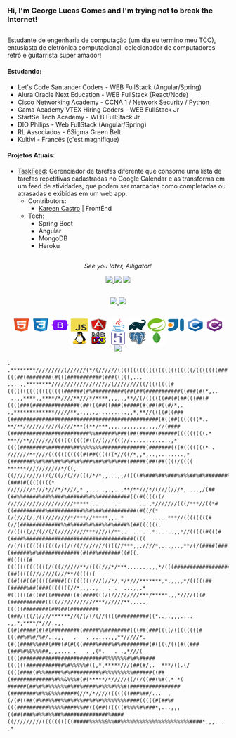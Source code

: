 ### Hi, I'm George Lucas Gomes and I'm trying not to break the Internet!
##
<p> Estudante de engenharia de computação (um dia eu termino meu TCC), entusiasta de eletrônica computacional, colecionador de computadores retrô e guitarrista super amador! </p>

#### Estudando:
- Let's Code Santander Coders - WEB FullStack (Angular/Spring)
- Alura Oracle Next Education - WEB FullStack (React/Node)
- Cisco Networking Academy - CCNA 1 / Network Security / Python
- Gama Academy VTEX Hiring Coders - WEB FullStack Jr
- StartSe Tech Academy - WEB FullStack Jr
- DIO Philips - Web FullStack (Angular/Spring)
- RL Associados - 6Sigma Green Belt
- Kultivi - Francês (ç'est magnifique)

#### Projetos Atuais:
- [TaskFeed](https://github.com/gomesgeorgelucas/TaskFeed): Gerenciador de tarefas diferente que consome uma lista de tarefas repetitivas cadastradas no Google Calendar e as transforma em um feed de atividades, que podem ser marcadas como completadas ou atrasadas e exibidas em um web app.
  - Contributors:
    - [Kareen Castro](https://github.com/kareenketleen) | FrontEnd
  - Tech:
    - Spring Boot
    - Angular
    - MongoDB
    - Heroku
##

<div align="center">
  <p>
    <em>See you later, Alligator!</em>
  </p>
</div>

<div align="center">
  <a href="https://www.linkedin.com/in/gomesgeorgelucas/" target="_blank"><img src="https://img.shields.io/badge/-LinkedIn-%230077B5?style=for-the-badge&logo=linkedin&logoColor=white" target="_blank">
  </a>
  <a href = "mailto:gomes.georgelucas@gmail.com"><img src="https://img.shields.io/badge/-Gmail-%23333?style=for-the-badge&logo=gmail&logoColor=white" target="_blank"></a>
  <a href="https://discord.com/users/George%20Lucas%20Gomes#4182/" target="_blank"><img src="https://img.shields.io/badge/Discord-7289DA?style=for-the-badge&logo=discord&logoColor=white" target="_blank">
  </a>
  </div>


##

<div align="center">
  <a href="https://github.com/gomesgeorgelucas">
  <img height="180em" src="https://github-readme-stats.vercel.app/api?username=gomesgeorgelucas&show_icons=true&theme=tokyonight&include_all_commits=true&count_private=true">
  <img height="180em" src="https://github-readme-stats.vercel.app/api/top-langs/?username=gomesgeorgelucas&layout=compact&langs_count=9&theme=tokyonight">  
  </a>
    </div>
 
  ##
  
  <div align="center">
      <img align="center" alt="gomesgeorgelucas-HTML" height="30" width="40"
   src="https://raw.githubusercontent.com/devicons/devicon/master/icons/html5/html5-original.svg">
      <img align="center" alt="gomesgeorgelucas-CSS" height="30" width="40"
   src="https://raw.githubusercontent.com/devicons/devicon/master/icons/css3/css3-original.svg">
    <img align="center" alt="gomesgeorgelucas-BS" height="30" width="40"
   src="https://raw.githubusercontent.com/devicons/devicon/master/icons/bootstrap/bootstrap-original.svg">
     <img align="center" alt="gomesgeorgelucas-JS" height="30" width="40"
   src="https://raw.githubusercontent.com/devicons/devicon/master/icons/javascript/javascript-original.svg">
     <img align="center" alt="gomesgeorgelucas-Angular" height="30" width="40"
   src="https://raw.githubusercontent.com/devicons/devicon/master/icons/angularjs/angularjs-original.svg">
     <img align="center" alt="gomesgeorgelucas-Java" height="30" width="40"
   src="https://raw.githubusercontent.com/devicons/devicon/master/icons/java/java-original.svg">
     <img align="center" alt="gomesgeorgelucas-Gradle" height="30" width="40" 
   src="https://raw.githubusercontent.com/devicons/devicon/master/icons/gradle/gradle-plain.svg">
     <img align="center" alt="gomesgeorgelucas-Spring" height="30" width="40"
   src="https://raw.githubusercontent.com/devicons/devicon/master/icons/spring/spring-original.svg">
     <img align="center" alt="gomesgeorgelucas-IntelliJ" height="30" width="40"
   src="https://raw.githubusercontent.com/devicons/devicon/master/icons/intellij/intellij-original.svg">
     <img align="center" alt="gomesgeorgelucas-C" height="30" width="40"
   src="https://raw.githubusercontent.com/devicons/devicon/master/icons/c/c-original.svg">
     <img align="center" alt="gomesgeorgelucas-CSharp" height="30" width="40"
   src="https://raw.githubusercontent.com/devicons/devicon/master/icons/csharp/csharp-original.svg">
     <img align="center" alt="gomesgeorgelucas-Linux" height="30" width="40"
   src="https://raw.githubusercontent.com/devicons/devicon/master/icons/linux/linux-original.svg">
    <img align="center" alt="gomesgeorgelucas-DOS" height="30" width="40" 
   src="https://raw.githubusercontent.com/devicons/devicon/master/icons/msdos/msdos-original.svg">
    <img align="center" alt="gomesgeorgelucas-Heroku" height="30" width="40"
  src="https://raw.githubusercontent.com/devicons/devicon/master/icons/heroku/heroku-original.svg">
    <img align="center" alt="gomesgeorgelucas-PostgreSQL" height="30" width="40" src="https://raw.githubusercontent.com/devicons/devicon/master/icons/postgresql/postgresql-original.svg">
    <img align="center" alt="gomesgeorgelucas-MongoDB" height="30" width="40"
  src="https://raw.githubusercontent.com/devicons/devicon/master/icons/mongodb/mongodb-original.svg">
</div>
  
  <div align="center">
  <img src="https://raw.githubusercontent.com/gomesgeorgelucas/gomesgeorgelucas/fb383b8a41f857ead079b86328825189cb885b49/github-contribution-grid-snake.svg">
</div>

```
.      .********/////////(//////(*/(//////((((((((((((((((((((((((/(((((((###(((##(########(#(((###########(###(((((,...
... .,********///////////////////(////////((/(((((((#((((((((((((((((((######(#%##########(##(##(###########((###(#(*,..
 ..,,****,,****/*////**///*/****,,,,,,**//(/((((((##(#(##(((##(#((((###(###############(##(((##((###(#####(#(##(#((#/*,.
.,*************/////**,.,,,.,.........,,*,**//((((#((###(###############################################(#((##(((((((*..
**/**///////////(////***((**/***,,,,,,,,,,,,,,,,//(####(#########################%%######%###(##(#####(######(((((((((.*
***//**////////((((((((((#((//(///(((//.............,*((((########%#######%##%%%%%%%##############(#######(((#(((((((* .
///////**////(((((((((((#(##((((((*//((/*,,*,..,........,*(#######%%#%##%##%#%#%#%###%##%#%#%###(#####(##(##((((/((((   
******///////////*/((,((/////////(/(/((//(///(((/*/*,,...,,/((((#%###%##%###%#%%##%#%#######%##%######(###(#((((((((*   
////////*///*///*/*///,* ,.....,.,..,**/**///*/(///(///*,....,/(##(##%%#####%##%%###%######%#%%##########(((#((((((/    
/////////////////////*****... .   ..     ....,*///////(((/***//((*#((##########%###########%%#%##%##########(#((/(*     
(/(///(/,/((////////*/***//*****,,..*      .  .....***//((((((((#(//(#############%%#%####%#%##%%#%####%(##((((((.      
//(((((///(//(/(/////////***////(/**,.  .. ...*......,,*//(((((#(((#(####%##################################((((.       
//(/((((((((((((/((/(/(////////((((//***,,.////*,...,..,**/(/(####(###(######%#%#############(#(##%#######((#((.        
#((((((#(((((((((((((/(((//////**/((((///*/***......,,,,*/(((#####################(##(((((///////(///**/((((((          
((#((#((#(((((####(((((((((///(//*/,*/*///*******,*,,,,,*/(((((##(#####%##(###(((((((//*,,,..,   . .  ...,,.*           
#((((((#((##((######((#(####(((/(/////////***/*****,,,*////(((#(###########((((////////////***//////**,....,            
(((((########(##(##(#########(###/(((/(////******//(/(/(/(//((((##########((*..,.,,,.... .,,*,****/*///..,.             
((#(#####(#(#(#########(#####%%########(((##(###((((/((((((((#(((##%#%#/%#/...,,   .   . ......,,**/////*.              
(#((####%%###(###(#(#(((####%####%#%#########(#((((/(((#((###(###%#%&%%%##,,,.... .   . ,(*.   . .,*///(                
((((###########################%%%%%%%#%#%#####((((((############%#%%%%%#((,*,*****///(##(#/,.  ***/((.(/               
((((####(#%%#####%#%#########%#%%%%%%%%%######((##(#############%#%%&%%%#(#(*****/*/////((/(/((##(%#(,* *(              
######(##%#%#%%%%%%#%##%####%#%%%#%%%#(################(########%#%%&%%%#####(//*/*////(((((((###%##/...  ,             
(/(#((##(#%##%%##%%#%#%%##%#%#%%%%%%%%####(((((#(##%#(((##########%%%%%####%%##(((##((((((#%%%%#%###*,...,,,            
((##(###%#%%#%%##%##############%####((/////////((((((((((#####%%%%%&%%##%%%%%%%%%%%%%%%%%%%%%%####*.,,. . .*           

```
  

